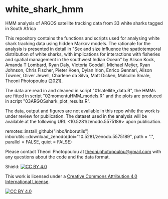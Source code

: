 # white_shark_hmm
HMM analysis of ARGOS satellite tracking data from 33 white sharks tagged in South Africa

This repository contains the functions and scripts used for analysing white shark tracking data using hidden Markov models. The rationale for the analysis is presented in detail in "Sex and size influence the spatiotemporal distribution of white sharks, with implications for interactions with fisheries and spatial management in the southwest Indian Ocean" by Alison Kock, Amanda T Lombard, Ryan Daly, Victoria Goodall, Michael Meÿer, Ryan Johnson, Chris Fischer, Pieter Koen, Dylan Irion, Enrico Gennari, Alison Towner, Oliver Jewell, Charlene da Silva, Matt Dicken, Malcolm Smale, Theoni Photopoulou (2021). 

The data are read in and cleaned in script "01satellite_data.R", the HMMs are fitted in script "02momentuHMM_models.R" and the plots are produced in script "03ARGOSshark_plot_results.R".

The data, output and figures are not available in this repo while the work is under review for publication. The dataset used in the analysis will be available at the following URL <10.5281/zenodo.5575189> upon publication.

remotes::install_github("inbo/inborutils")
inborutils:::download_zenodo(doi="10.5281/zenodo.5575189", 
                              path = ".", 
                              parallel = FALSE, 
                              quiet = FALSE)

Please contact Theoni Photopoulou at <theoni.photopoulou@gmail.com> with any questions about the code and the data format.

Shield: [![CC BY 4.0][cc-by-shield]][cc-by]

This work is licensed under a
[Creative Commons Attribution 4.0 International License][cc-by].

[![CC BY 4.0][cc-by-image]][cc-by]

[cc-by]: http://creativecommons.org/licenses/by/4.0/
[cc-by-image]: https://i.creativecommons.org/l/by/4.0/88x31.png
[cc-by-shield]: https://img.shields.io/badge/License-CC%20BY%204.0-lightgrey.svg
